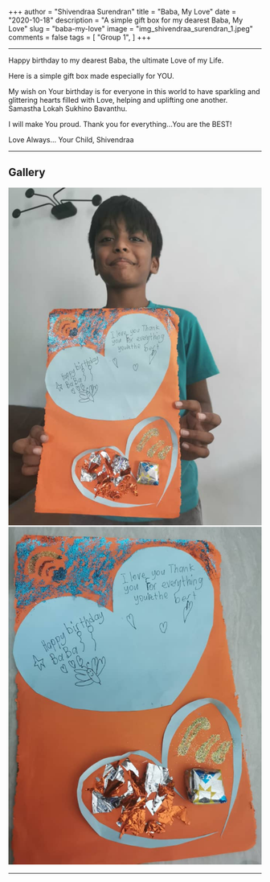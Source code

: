 +++
author = "Shivendraa Surendran"
title = "Baba, My Love"
date = "2020-10-18"
description = "A simple gift box for my dearest Baba, My Love"
slug = "baba-my-love"
image = "img_shivendraa_surendran_1.jpeg"
comments = false
tags = [
    "Group 1",
]
+++

---

Happy birthday to my dearest Baba, the ultimate Love of my Life.

Here is a simple gift box made especially for YOU.

My wish on Your birthday is for everyone in this world to have sparkling and glittering hearts filled with Love, helping and uplifting one another. 
Samastha Lokah Sukhino Bavanthu. 

I will make You proud. Thank you for everything…You are the BEST!

Love Always... Your Child,
Shivendraa

---

## Gallery

![](img_shivendraa_surendran_1.jpeg) ![](img_shivendraa_surendran_2.jpeg)

---
